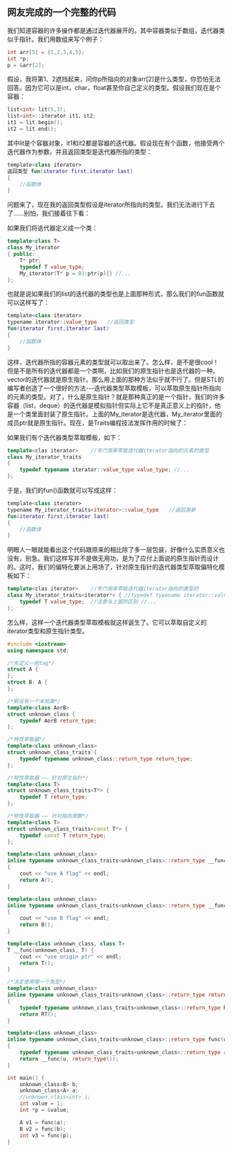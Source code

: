 ## 网友完成的一个完整的代码

我们知道容器的许多操作都是通过迭代器展开的。其中容器类似于数组，迭代器类似于指针。我们用数组来写个例子：

```cpp
int arr[5] = {1,2,3,4,5}; 
int *p;
p = &arr[2];
```

假设，我将第1、2遮挡起来，问你p所指向的对象arr[2]是什么类型，你恐怕无法回答。因为它可以是int，char，float甚至你自己定义的类型。假设我们现在是个容器：

```cpp
list<int> lit(5,3);
list<int>::iterator it1，it2; 
it1 = lit.begin(); 
it2 = lit.end();
```

其中lit是个容器对象，it1和it2都是容器的迭代器。假设现在有个函数，他接受两个迭代器作为参数，并且返回类型是迭代器所指的类型：

```kotlin
template<class iterator>
返回类型 fun(iterator first,iterator last) 
{
    //函数体 
}
```

问题来了，现在我的返回类型假设是iterator所指向的类型。我们无法进行下去了……别怕，我们接着往下看：

如果我们将迭代器定义成一个类：

```cpp
template<class T>
class My_iterator
{ public:
    T* ptr;
    typedef T value_type;
    My_iterator(T* p = 0):ptr(p){} //... 
};
```

也就是说如果我们的list的迭代器的类型也是上面那种形式，那么我们的fun函数就可以这样写了：

```kotlin
template<class iterator> 
typename iterator::value_type　　//返回类型
fun(iterator first,iterator last)
{ 
    //函数体 
}
```

这样，迭代器所指的容器元素的类型就可以取出来了。怎么样，是不是很cool！但是不是所有的迭代器都是一个类啊，比如我们的原生指针也是迭代器的一种。vector的迭代器就是原生指针。那么用上面的那种方法似乎就不行了。但是STL的编写者创造了一个很好的方法---迭代器类型萃取模板，可以萃取原生指针所指向的元素的类型。对了，什么是原生指针？就是那种真正的是一个指针，我们的许多容器（list，deque）的迭代器是模拟指针但实际上它不是真正意义上的指针，他是一个类里面封装了原生指针。上面的My_iterator是迭代器，My_iterator里面的成员ptr就是原生指针。现在，是Traits编程技法发挥作用的时候了：

如果我们有个迭代器类型萃取模板，如下：

```cpp
template<clas iterator>    //专门用来萃取迭代器iterator指向的元素的类型
class My_iterator_traits
{
    typedef typename iterator::value_type value_type; //...
};
```

于是，我们的fun()函数就可以写成这样：

```kotlin
template<class iterator>
typename My_iterator_traits<iterator>::value_type　　//返回类新
fun(iterator first,iterator last)
{
    //函数体 
}
```

明眼人一眼就能看出这个代码跟原来的相比除了多一层包装，好像什么实质意义也没有，别急。我们这样写并不是做无用功，是为了应付上面说的原生指针而设计的。这时，我们的偏特化要派上用场了，针对原生指针的迭代器类型萃取偏特化模板如下：

```cpp
template<clas iterator>    //专门用来萃取迭代器iterator指向的类型的
class My_iterator_traits<iterator*> { //typedef typename iterator::value_type value_type;
    typedef T value_type;  //注意与上面的区别 //...
};
```

怎么样，这样一个迭代器类型萃取模板就这样诞生了。它可以萃取自定义的iterator类型和原生指针类型。

```cpp
#include <iostream>
using namespace std;

/*先定义一些tag*/
struct A {
};
struct B: A {
};

/*假设有一个未知类*/
template<class AorB>
struct unknown_class {
    typedef AorB return_type;
};

/*特性萃取器*/
template<class unknown_class>
struct unknown_class_traits {
    typedef typename unknown_class::return_type return_type;
};

/*特性萃取器 —— 针对原生指针*/
template<class T>
struct unknown_class_traits<T*> {
    typedef T return_type;
};

/*特性萃取器 —— 针对指向常数*/
template<class T>
struct unknown_class_traits<const T*> {
    typedef const T return_type;
};

template<class unknown_class>
inline typename unknown_class_traits<unknown_class>::return_type __func(unknown_class, A)
{
    cout << "use A flag" << endl;
    return A();
}

template<class unknown_class>
inline typename unknown_class_traits<unknown_class>::return_type __func(unknown_class, B)
{
    cout << "use B flag" << endl;
    return B();
}

template<class unknown_class, class T>
T __func(unknown_class, T) {
    cout << "use origin ptr" << endl;
    return T();
}

/*决定使用哪一个类型*/
template<class unknown_class>
inline typename unknown_class_traits<unknown_class>::return_type return_type(unknown_class)
{
    typedef typename unknown_class_traits<unknown_class>::return_type RT;
    return RT();
}

template<class unknown_class>
inline typename unknown_class_traits<unknown_class>::return_type func(unknown_class u)
{
    typedef typename unknown_class_traits<unknown_class>::return_type return_type;
    return __func(u, return_type());
}

int main() {
    unknown_class<B> b;
    unknown_class<A> a;
    //unknown_class<int> i;
    int value = 1;
    int *p = &value;

    A v1 = func(a);
    B v2 = func(b);
    int v3 = func(p);
}
```